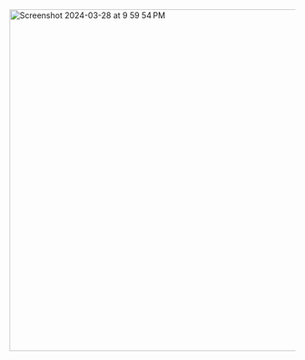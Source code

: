 <img width="603" alt="Screenshot 2024-03-28 at 9 59 54 PM" src="https://github.com/legend-of-the-sword/liargame/assets/804368/93a64f64-b5b2-4258-9042-12e3acc2de07">
